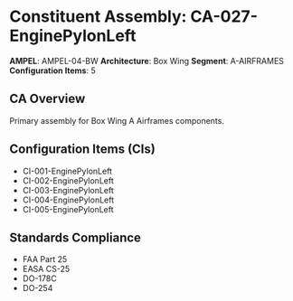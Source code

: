 # Constituent Assembly: CA-027-EnginePylonLeft

**AMPEL**: AMPEL-04-BW
**Architecture**: Box Wing
**Segment**: A-AIRFRAMES
**Configuration Items**: 5

## CA Overview
Primary assembly for Box Wing A Airframes components.

## Configuration Items (CIs)
- CI-001-EnginePylonLeft
- CI-002-EnginePylonLeft
- CI-003-EnginePylonLeft
- CI-004-EnginePylonLeft
- CI-005-EnginePylonLeft

## Standards Compliance
- FAA Part 25
- EASA CS-25
- DO-178C
- DO-254
